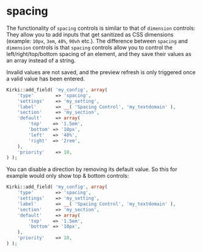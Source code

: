 # spacing

The functionality of `spacing` controls is similar to that of `dimension` controls:
They  allow you to add inputs that get sanitized as CSS dimensions (example: `10px`, `3em`, `48%`, `90vh` etc.).
The difference between `spacing` and `dimension` controls is that `spacing` controls allow you to control the left/right/top/bottom spacing of an element, and they save their values as an array instead of a string.

Invalid values are not saved, and the preview refresh is only triggered once a valid value has been entered.

```php
Kirki::add_field( 'my_config', array(
    'type'        => 'spacing',
    'settings'    => 'my_setting',
    'label'       => __( 'Spacing Control', 'my_textdomain' ),
    'section'     => 'my_section',
    'default'     => array(
        'top'    => '1.5em',
        'bottom' => '10px',
        'left'   => '40%',
        'right'  => '2rem',
    ),
    'priority'    => 10,
) );
```
You can disable a direction by removing its default value.
So this for example would only show top & bottom controls:

```php
Kirki::add_field( 'my_config', array(
    'type'        => 'spacing',
    'settings'    => 'my_setting',
    'label'       => __( 'Spacing Control', 'my_textdomain' ),
    'section'     => 'my_section',
    'default'     => array(
        'top'    => '1.5em',
        'bottom' => '10px',
    ),
    'priority'    => 10,
) );
```
